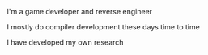 I'm a game developer and reverse engineer


I mostly do compiler development these days time to time


I have developed my own research 

